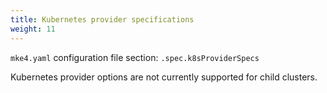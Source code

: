 ```yaml
---
title: Kubernetes provider specifications
weight: 11
---
```


`mke4.yaml` configuration file section: `.spec.k8sProviderSpecs`

Kubernetes provider options are not currently supported for child clusters.
